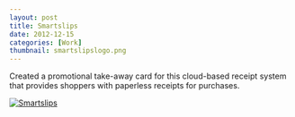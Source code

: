 ```yaml
---
layout: post
title: Smartslips
date: 2012-12-15
categories: [Work]
thumbnail: smartslipslogo.png
---
```

<p>Created a promotional take-away card for this cloud-based receipt system that provides shoppers with paperless receipts for purchases.</p>

<a class="zoom" href="{{ site.url }}/images/Smartslips.png">
  <img alt="Smartslips" src="{{ site.url }}/images/Smartslips.png"/>
</a>
